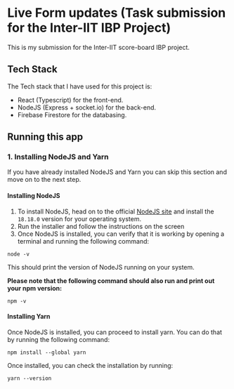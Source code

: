 # Live Form updates (Task submission for the Inter-IIT IBP Project)

This is my submission for the Inter-IIT score-board IBP project.

## Tech Stack

The Tech stack that I have used for this project is:

- React (Typescript) for the front-end.
- NodeJS (Express + socket.io) for the back-end.
- Firebase Firestore for the databasing.

## Running this app

### 1. Installing NodeJS and Yarn

If you have already installed NodeJS and Yarn you can skip this section and move on to the next step.

#### Installing NodeJS

1. To install NodeJS, head on to the official [NodeJS site](https://NodeJS.org/en) and install the `18.18.0` version for your operating system.
2. Run the installer and follow the instructions on the screen
3. Once NodeJS is installed, you can verify that it is working by opening a terminal and running the following command:

```
node -v
```

This should print the version of NodeJS running on your system.

**Please note that the following command should also run and print out your npm version:**

```
npm -v
```

#### Installing Yarn

Once NodeJS is installed, you can proceed to install yarn. You can do that by running the following command:

```
npm install --global yarn
```

Once installed, you can check the installation by running:

```
yarn --version
```
